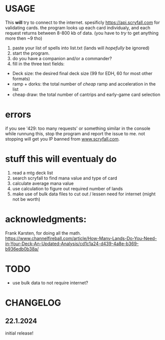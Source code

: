 # USAGE

This **will** try to connect to the internet. spesificly https://api.scryfall.com for validating cards.
the program looks up each card individualy, and each request returns between 8-800 kb of data.
(you have to *try* to get anything more then ~9 tho)

1. paste your list of spells into list.txt (lands will *hopefully* be ignored)
2. start the program.
3. do you have a companion and/or a commander?
4. fill in the three text fields:
- Deck size:    the desired final deck size (99 for EDH, 60 for most other formats)
- ramp + dorks: the total number of *cheap* ramp and acceleration in the list
- cheap draw:   the total number of cantrips and early-game card selection

# errors

if you see '429: too many requests' or something similar in the console while runnung this, stop the program and report the issue to me.
not stopping will get you IP banned from www.scryfall.com.

# stuff this will eventualy do

1. read a mtg deck list
2. search scryfall to find mana value and type of card
3. calculate average mana value
4. use calculation to figure out required number of lands
5. make use of bulk data files to cut out / lessen need for internet (might not be worth)

# acknowledgments:

Frank Karsten, for doing all the math.
https://www.channelfireball.com/article/How-Many-Lands-Do-You-Need-in-Your-Deck-An-Updated-Analysis/cd1c1a24-d439-4a8e-b369-b936edb0b38a/

# TODO

- use bulk data to not require internet?

# CHANGELOG

## 22.1.2024

initial release!